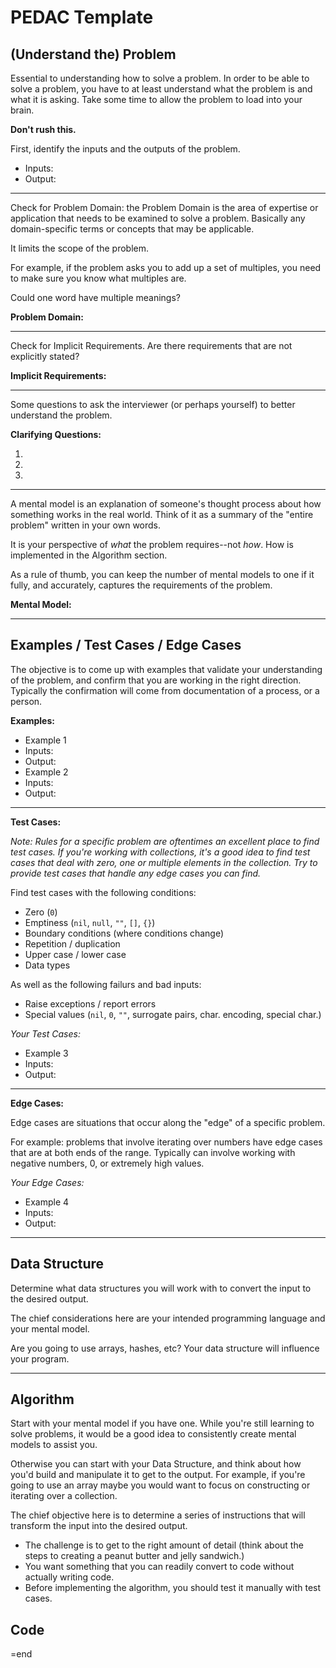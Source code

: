 PEDAC Template
==============

(Understand the) Problem
------------------------

Essential to understanding how to solve a problem. In order to be able to solve a problem, you have to at least understand what the problem is and what it is asking. Take some time to allow the problem to load into your brain.

**Don't rush this.**

First, identify the inputs and the outputs of the problem.

-  Inputs:
-  Output:

---

Check for Problem Domain: the Problem Domain is the area of expertise or application that needs to be examined to solve a problem. Basically any
domain-specific terms or concepts that may be applicable.

It limits the scope of the problem.

For example, if the problem asks you to add up a set of multiples, you need to make sure you know what multiples are.

Could one word have multiple meanings? 

**Problem Domain:**

---

Check for Implicit Requirements. Are there requirements that are not explicitly stated?

**Implicit Requirements:**

---

Some questions to ask the interviewer (or perhaps yourself) to better understand the problem.

**Clarifying Questions:**

1.
2.
3.

---

A mental model is an explanation of someone's thought process about how something works in the real world. Think of it as a summary of the "entire problem" written in your own words.

It is your perspective of *what* the problem requires--not *how*. How is implemented in the Algorithm section.

As a rule of thumb, you can keep the number of mental models to one if it fully, and accurately, captures the requirements of the problem.

**Mental Model:**

---

Examples / Test Cases / Edge Cases
----------------------------------

The objective is to come up with examples that validate your understanding of the problem, and confirm that you are working in the right direction. Typically the confirmation will come from documentation of a process, or a person.

**Examples:**

-  Example 1
  -  Inputs:
  -  Output:
-  Example 2
  -  Inputs:
  -  Output:

---

**Test Cases:**

*Note: Rules for a specific problem are oftentimes an excellent place to find test cases. If you're working with collections, it's a good idea to find test cases that deal with zero, one or multiple elements in the collection. Try to provide test cases that handle any edge cases you can find.*

Find test cases with the following conditions:

-  Zero (`0`)
-  Emptiness (`nil`, `null`, `""`, `[]`, `{}`)
-  Boundary conditions (where conditions change)
-  Repetition / duplication
-  Upper case / lower case
-  Data types

As well as the following failurs and bad inputs:

-  Raise exceptions / report errors
-  Special values (`nil`, `0`, `""`, surrogate pairs, char. encoding, special char.)

_Your Test Cases:_

-  Example 3
  -  Inputs:
  -  Output:

---

**Edge Cases:**

Edge cases are situations that occur along the "edge" of a specific problem.

For example: problems that involve iterating over numbers have edge cases that are at both ends of the range. Typically can involve working with negative numbers, 0, or extremely high values.

_Your Edge Cases:_

-  Example 4
  -  Inputs:
  -  Output:

---

Data Structure
--------------

Determine what data structures you will work with to convert the input to the desired output.

The chief considerations here are your intended programming language and your mental model.

Are you going to use arrays, hashes, etc? Your data structure will influence your program.

---

Algorithm
---------

Start with your mental model if you have one. While you're still learning to solve problems, it would be a good idea to consistently create mental models to assist you.

Otherwise you can start with your Data Structure, and think about how you'd build and manipulate it to get to the output. For example, if you're going to use an array maybe you would want to focus on constructing or iterating over a collection.

The chief objective here is to determine a series of instructions that will transform the input into the desired output.

-  The challenge is to get to the right amount of detail (think about the steps to creating a peanut butter and jelly sandwich.)
-  You want something that you can readily convert to code without actually writing code.
-  Before implementing the algorithm, you should test it manually with test cases.

Code
----

=end


